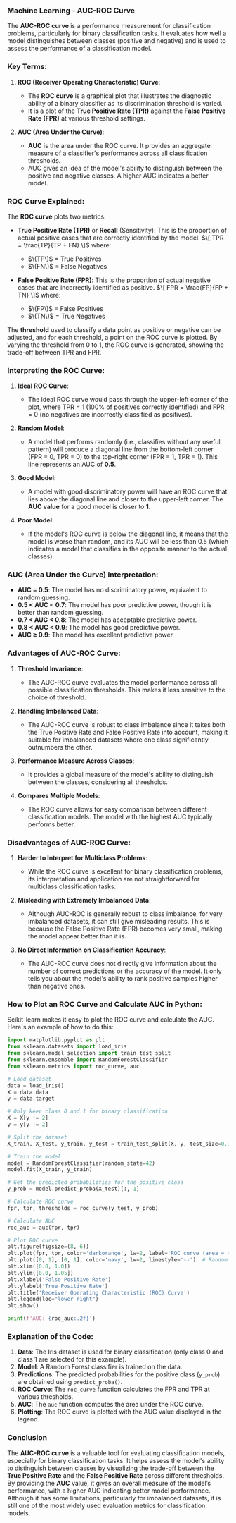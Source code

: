 ### **Machine Learning - AUC-ROC Curve**

The **AUC-ROC curve** is a performance measurement for classification problems, particularly for binary classification tasks. It evaluates how well a model distinguishes between classes (positive and negative) and is used to assess the performance of a classification model.

### **Key Terms:**

1. **ROC (Receiver Operating Characteristic) Curve**:
   - The **ROC curve** is a graphical plot that illustrates the diagnostic ability of a binary classifier as its discrimination threshold is varied.
   - It is a plot of the **True Positive Rate (TPR)** against the **False Positive Rate (FPR)** at various threshold settings.

2. **AUC (Area Under the Curve)**:
   - **AUC** is the area under the ROC curve. It provides an aggregate measure of a classifier's performance across all classification thresholds.
   - AUC gives an idea of the model's ability to distinguish between the positive and negative classes. A higher AUC indicates a better model.
   
### **ROC Curve Explained:**

The **ROC curve** plots two metrics:
- **True Positive Rate (TPR)** or **Recall** (Sensitivity): This is the proportion of actual positive cases that are correctly identified by the model.
  $\[
  TPR = \frac{TP}{TP + FN}
  \]$
  where:
  - $\(TP\)$ = True Positives
  - $\(FN\)$ = False Negatives

- **False Positive Rate (FPR)**: This is the proportion of actual negative cases that are incorrectly identified as positive.
  $\[
  FPR = \frac{FP}{FP + TN}
  \]$
  where:
  - $\(FP\)$ = False Positives
  - $\(TN\)$ = True Negatives

The **threshold** used to classify a data point as positive or negative can be adjusted, and for each threshold, a point on the ROC curve is plotted. By varying the threshold from 0 to 1, the ROC curve is generated, showing the trade-off between TPR and FPR.

### **Interpreting the ROC Curve:**

1. **Ideal ROC Curve**:
   - The ideal ROC curve would pass through the upper-left corner of the plot, where TPR = 1 (100% of positives correctly identified) and FPR = 0 (no negatives are incorrectly classified as positives).

2. **Random Model**:
   - A model that performs randomly (i.e., classifies without any useful pattern) will produce a diagonal line from the bottom-left corner (FPR = 0, TPR = 0) to the top-right corner (FPR = 1, TPR = 1). This line represents an AUC of **0.5**.
   
3. **Good Model**:
   - A model with good discriminatory power will have an ROC curve that lies above the diagonal line and closer to the upper-left corner. The **AUC value** for a good model is closer to **1**.
   
4. **Poor Model**:
   - If the model's ROC curve is below the diagonal line, it means that the model is worse than random, and its AUC will be less than 0.5 (which indicates a model that classifies in the opposite manner to the actual classes).

### **AUC (Area Under the Curve) Interpretation:**

- **AUC = 0.5**: The model has no discriminatory power, equivalent to random guessing.
- **0.5 < AUC < 0.7**: The model has poor predictive power, though it is better than random guessing.
- **0.7 < AUC < 0.8**: The model has acceptable predictive power.
- **0.8 < AUC < 0.9**: The model has good predictive power.
- **AUC ≥ 0.9**: The model has excellent predictive power.

### **Advantages of AUC-ROC Curve:**

1. **Threshold Invariance**:
   - The AUC-ROC curve evaluates the model performance across all possible classification thresholds. This makes it less sensitive to the choice of threshold.
   
2. **Handling Imbalanced Data**:
   - The AUC-ROC curve is robust to class imbalance since it takes both the True Positive Rate and False Positive Rate into account, making it suitable for imbalanced datasets where one class significantly outnumbers the other.

3. **Performance Measure Across Classes**:
   - It provides a global measure of the model's ability to distinguish between the classes, considering all thresholds.

4. **Compares Multiple Models**:
   - The ROC curve allows for easy comparison between different classification models. The model with the highest AUC typically performs better.

### **Disadvantages of AUC-ROC Curve:**

1. **Harder to Interpret for Multiclass Problems**:
   - While the ROC curve is excellent for binary classification problems, its interpretation and application are not straightforward for multiclass classification tasks.
   
2. **Misleading with Extremely Imbalanced Data**:
   - Although AUC-ROC is generally robust to class imbalance, for very imbalanced datasets, it can still give misleading results. This is because the False Positive Rate (FPR) becomes very small, making the model appear better than it is.

3. **No Direct Information on Classification Accuracy**:
   - The AUC-ROC curve does not directly give information about the number of correct predictions or the accuracy of the model. It only tells you about the model's ability to rank positive samples higher than negative ones.

### **How to Plot an ROC Curve and Calculate AUC in Python:**

Scikit-learn makes it easy to plot the ROC curve and calculate the AUC. Here's an example of how to do this:

```python
import matplotlib.pyplot as plt
from sklearn.datasets import load_iris
from sklearn.model_selection import train_test_split
from sklearn.ensemble import RandomForestClassifier
from sklearn.metrics import roc_curve, auc

# Load dataset
data = load_iris()
X = data.data
y = data.target

# Only keep class 0 and 1 for binary classification
X = X[y != 2]
y = y[y != 2]

# Split the dataset
X_train, X_test, y_train, y_test = train_test_split(X, y, test_size=0.3, random_state=42)

# Train the model
model = RandomForestClassifier(random_state=42)
model.fit(X_train, y_train)

# Get the predicted probabilities for the positive class
y_prob = model.predict_proba(X_test)[:, 1]

# Calculate ROC curve
fpr, tpr, thresholds = roc_curve(y_test, y_prob)

# Calculate AUC
roc_auc = auc(fpr, tpr)

# Plot ROC curve
plt.figure(figsize=(8, 6))
plt.plot(fpr, tpr, color='darkorange', lw=2, label='ROC curve (area = {:.2f})'.format(roc_auc))
plt.plot([0, 1], [0, 1], color='navy', lw=2, linestyle='--')  # Random classifier line
plt.xlim([0.0, 1.0])
plt.ylim([0.0, 1.05])
plt.xlabel('False Positive Rate')
plt.ylabel('True Positive Rate')
plt.title('Receiver Operating Characteristic (ROC) Curve')
plt.legend(loc="lower right")
plt.show()

print(f'AUC: {roc_auc:.2f}')
```

### **Explanation of the Code**:
1. **Data**: The Iris dataset is used for binary classification (only class 0 and class 1 are selected for this example).
2. **Model**: A Random Forest classifier is trained on the data.
3. **Predictions**: The predicted probabilities for the positive class (`y_prob`) are obtained using `predict_proba()`.
4. **ROC Curve**: The `roc_curve` function calculates the FPR and TPR at various thresholds.
5. **AUC**: The `auc` function computes the area under the ROC curve.
6. **Plotting**: The ROC curve is plotted with the AUC value displayed in the legend.

### **Conclusion**

The **AUC-ROC curve** is a valuable tool for evaluating classification models, especially for binary classification tasks. It helps assess the model's ability to distinguish between classes by visualizing the trade-off between the **True Positive Rate** and the **False Positive Rate** across different thresholds. By providing the **AUC** value, it gives an overall measure of the model’s performance, with a higher AUC indicating better model performance. Although it has some limitations, particularly for imbalanced datasets, it is still one of the most widely used evaluation metrics for classification models.
